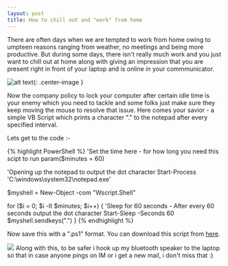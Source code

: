 ```yaml
---
layout: post
title: How to chill out and "work" from home
---
```


There are often days when we are tempted to work from home owing to umpteen reasons ranging from weather, no meetings and being more productive. But during some days, there isn't really much work and you just want to chill out at home along with giving an impression that you are present right in front of your laptop and is online in your commmunicator. 

![alt text](http://d2ws0xxnnorfdo.cloudfront.net/meme/260667 "Working/Chilling from Home"){: .center-image }

Now the company policy to lock your computer after certain idle time is your enemy which you need to tackle and some folks just make sure they keep moving the mouse to resolve that issue. Here comes your savior - a simple VB Script which prints a character "." to the notepad after every specified interval. 

Lets get to the code :-

{% highlight PowerShell %}
'Set the time here - for how long you need this scipt to run
param($minutes = 60)

'Opening up the notepad to output the dot character
Start-Process 'C:\windows\system32\notepad.exe'

$myshell = New-Object -com "Wscript.Shell"

for ($i = 0; $i -lt $minutes; $i++) {
  'Sleep for 60 seconds - After every 60 seconds output the dot character
  Start-Sleep -Seconds 60
  $myshell.sendkeys(".")
}
{% endhighlight %}

Now save this with a ".ps1" format. You can download this script from [here](/download/prevent-lock.ps1).
<div style="overflow: auto;">
<img src="https://encrypted-tbn2.gstatic.com/images?q=tbn:ANd9GcQYpVPzDckwDCjWGmBxPuviLf8tw03cScIzzv6ks438fW-FNR818Q" class="left-align"/>
Along with this, to be safer i hook up my bluetooth speaker to the laptop so that in case anyone pings on IM or i get a new mail, i don't miss that :)
</div>








